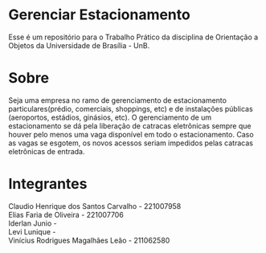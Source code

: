 # Gerenciar Estacionamento
Esse é um repositório para o Trabalho Prático da disciplina de Orientação a Objetos da Universidade de Brasília - UnB.

# Sobre

Seja uma empresa no ramo de gerenciamento de estacionamento particulares(prédio, comerciais, shoppings, etc) e de instalações públicas (aeroportos, estádios, ginásios, etc). O gerenciamento de um estacionamento se dá pela liberação de catracas eletrônicas sempre que houver pelo menos uma vaga disponível em todo o estacionamento. Caso as vagas se esgotem, os novos acessos seriam impedidos pelas catracas eletrônicas de entrada. 

# Integrantes

Claudio Henrique dos Santos Carvalho - 221007958 <br>
Elias Faria de Oliveira - 221007706 <br>
Iderlan Junio -  <br>
Levi Lunique -  <br>
Vinícius Rodrigues Magalhães Leão - 211062580

